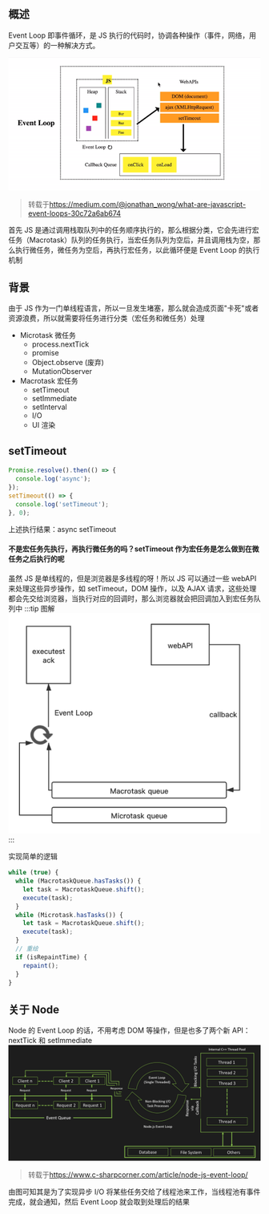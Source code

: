 ## 概述

Event Loop 即事件循环，是 JS 执行的代码时，协调各种操作（事件，网络，用户交互等）的一种解决方式。

<a data-fancybox title="Event Loop" href="/JavaScript/EventLoop.gif">![Event Loop](/JavaScript/EventLoop.gif)</a>

> 转载于<https://medium.com/@jonathan_wong/what-are-javascript-event-loops-30c72a6ab674>

首先 JS 是通过调用栈取队列中的任务顺序执行的，那么根据分类，它会先进行宏任务（Macrotask）队列的任务执行，当宏任务队列为空后，并且调用栈为空，那么执行微任务，微任务为空后，再执行宏任务，以此循环便是 Event Loop 的执行机制

## 背景

由于 JS 作为一门单线程语言，所以一旦发生堵塞，那么就会造成页面"卡死"或者资源浪费，所以就需要将任务进行分类（宏任务和微任务）处理

- Microtask 微任务
  - process.nextTick
  - promise
  - Object.observe (废弃)
  - MutationObserver
- Macrotask 宏任务
  - setTimeout
  - setImmediate
  - setInterval
  - I/O
  - UI 渲染

## setTimeout

```js
Promise.resolve().then(() => {
  console.log('async');
});
setTimeout(() => {
  console.log('setTimeout');
}, 0);
```

上述执行结果：async setTimeout

#### 不是宏任务先执行，再执行微任务的吗？setTimeout 作为宏任务是怎么做到在微任务之后执行的呢

虽然 JS 是单线程的，但是浏览器是多线程的呀！所以 JS 可以通过一些 webAPI 来处理这些异步操作，如 setTimeout，DOM 操作，以及 AJAX 请求，这些处理都会先交给浏览器，当执行对应的回调时，那么浏览器就会把回调加入到宏任务队列中
:::tip 图解
<a data-fancybox title="Event Loop" href="/JavaScript/EventLoop.png">![Event Loop](/JavaScript/EventLoop.png)</a>
:::

实现简单的逻辑

```js
while (true) {
  while (MacrotaskQueue.hasTasks()) {
    let task = MacrotaskQueue.shift();
    execute(task);
  }
  while (Microtask.hasTasks()) {
    let task = MacrotaskQueue.shift();
    execute(task);
  }
  // 重绘
  if (isRepaintTime) {
    repaint();
  }
}
```

## 关于 Node

Node 的 Event Loop 的话，不用考虑 DOM 等操作，但是也多了两个新 API：nextTick 和 setImmediate
<a data-fancybox title="Node Event Loop" href="/JavaScript/NodeEventLoop.png">![Node Event Loop](/JavaScript/NodeEventLoop.png)</a>

> 转载于<https://www.c-sharpcorner.com/article/node-js-event-loop/>

由图可知其是为了实现异步 I/O 将某些任务交给了线程池来工作，当线程池有事件完成，就会通知，然后 Event Loop 就会取到处理后的结果
